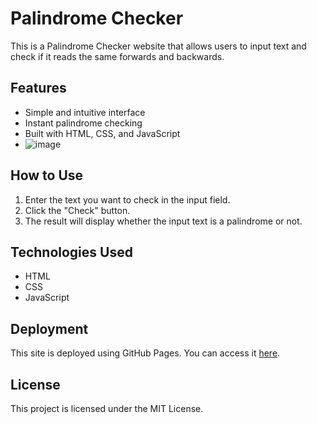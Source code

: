 # Palindrome Checker

This is a Palindrome Checker website that allows users to input text and check if it reads the same forwards and backwards.

## Features

- Simple and intuitive interface
- Instant palindrome checking
- Built with HTML, CSS, and JavaScript
- ![image](https://github.com/user-attachments/assets/0e3b680c-574c-4b8a-8af0-b40fa5cfbc37)


## How to Use

1. Enter the text you want to check in the input field.
2. Click the "Check" button.
3. The result will display whether the input text is a palindrome or not.

## Technologies Used

- HTML
- CSS
- JavaScript

## Deployment

This site is deployed using GitHub Pages. You can access it [here](https://midhunk0.github.io/palindrome/).

## License

This project is licensed under the MIT License.
